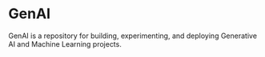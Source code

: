 # GenAI
GenAI is a repository for building, experimenting, and deploying Generative AI and Machine Learning projects.
